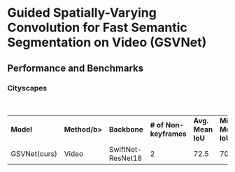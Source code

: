 # Guided Spatially-Varying Convolution for Fast Semantic Segmentation on Video (GSVNet)

## Performance and Benchmarks

### Cityscapes
<table>
  <tr>
    <td><b>Model</b></td>
    <td><b>Method/b></td>
    <td><b>Backbone</b></td>
    <td><b># of Non-keyframes</b></td>
    <td><b>Avg. Mean IoU</b></td>
    <td><b>Min. Mean IoU</b></td>
    <td><b>Frame per second(FPS)</b></td>
  </tr>
　<tr>
    <td>GSVNet(ours)</td>
    <td>Video</td>
    <td>SwiftNet-ResNet18</td>
    <td>2</td>
    <td>72.5</td>
    <td>70.5</td>
    <td>125</td>
  </tr>
</table>
